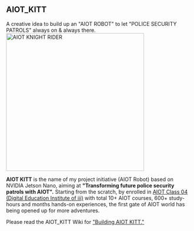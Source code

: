 ## AIOT_KITT
A creative idea to build up an "AIOT ROBOT" to let "POLICE SECURITY PATROLS" always on & always there.
<img src="https://github.com/tsuixc/AIOT_KNIGHT_RIDER/blob/master/wiki/images/AIOT_KR11.jpg" width="375" alt="AIOT KNIGHT RIDER">
  
**AIOT KITT** is the name of my project initiative (AIOT Robot) based on NVIDIA Jetson Nano, aiming at **"Transforming future police security patrols with AIOT".** Starting from the scratch, by enrolled in [AIOT Class 04 (Digital Education Institute of iii)](https://www.iiiedu.org.tw/aiot/) with total 10+ AIOT courses, 600+ study-hours and months hands-on experiences, the first gate of AIOT world has being opened up for more adventures.

Please read the AIOT_KITT Wiki for ["Building AIOT KITT."](https://github.com/tsuixc/AIOT_KITT/wiki/Building_AIOT_KITT)
